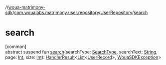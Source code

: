 //[woua-matrimony-sdk](../../../index.md)/[com.woualabs.matrimony.user.repository](../index.md)/[UserRepository](index.md)/[search](search.md)

# search

[common]\
abstract suspend fun [search](search.md)(searchType: [SearchType](../../com.woualabs.matrimony.type/-search-type/index.md), searchText: [String](https://kotlinlang.org/api/latest/jvm/stdlib/kotlin/-string/index.html), page: [Int](https://kotlinlang.org/api/latest/jvm/stdlib/kotlin/-int/index.html), size: [Int](https://kotlinlang.org/api/latest/jvm/stdlib/kotlin/-int/index.html)): [HandlerResult](../../com.woualabs.matrimony.errors/-handler-result/index.md)<[List](https://kotlinlang.org/api/latest/jvm/stdlib/kotlin.collections/-list/index.html)<[UserRecord](../../com.woualabs.matrimony.user.mapper/-user-record/index.md)>, [WouaSDKException](../../com.woualabs.matrimony.errors.exception/-woua-s-d-k-exception/index.md)>
